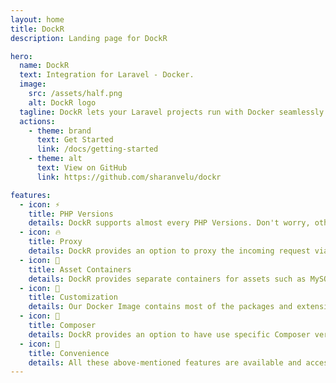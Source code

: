 ```yaml
---
layout: home
title: DockR
description: Landing page for DockR

hero:
  name: DockR
  text: Integration for Laravel - Docker.
  image:
    src: /assets/half.png
    alt: DockR logo
  tagline: DockR lets your Laravel projects run with Docker seamlessly for Local development environment.
  actions:
    - theme: brand
      text: Get Started
      link: /docs/getting-started
    - theme: alt
      text: View on GitHub
      link: https://github.com/sharanvelu/dockr

features:
  - icon: ⚡️
    title: PHP Versions
    details: DockR supports almost every PHP Versions. Don't worry, other PHP versions weren't abandoned, they will be supported in the upcoming weeks.
  - icon: 🔥
    title: Proxy
    details: DockR provides an option to proxy the incoming request via a Domain name of your choice instead of using localhost:xxxx.
  - icon: 🎉
    title: Asset Containers
    details: DockR provides separate containers for assets such as MySQL, Postgres and Redis. Multiple projects can connect to the same Database if needed.
  - icon: 🎀
    title: Customization
    details: Our Docker Image contains most of the packages and extensions built-in. If you are not satisfied with them, you can create your own image and use it with your project.
  - icon: 🎀
    title: Composer
    details: DockR provides an option to have use specific Composer version for different projects.
  - icon: 🎀
    title: Convenience
    details: All these above-mentioned features are available and accessed by just setting up an environment variable within the '.env' file.
---
```

